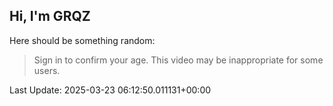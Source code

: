 ## Hi, I'm GRQZ
Here should be something random:  
> Sign in to confirm your age. This video may be inappropriate for some users.


Last Update: 2025-03-23 06:12:50.011131+00:00
